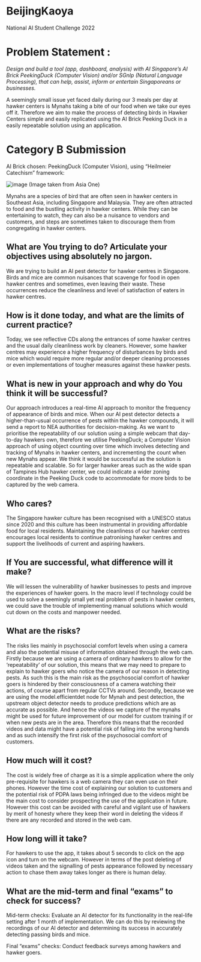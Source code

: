 # BeijingKaoya
National AI Student Challenge 2022



# Problem Statement : 

*Design and build a tool (app, dashboard, analysis) with AI Singapore’s AI Brick PeekingDuck (Computer Vision) and/or SGnlp (Natural Language Processing), that can help, assist, inform or entertain Singaporeans or businesses.*

A seemingly small issue yet faced daily during our 3 meals per day at hawker centers is Mynahs taking a bite of our food when we take our eyes off it. Therefore we aim to make the process of detecting birds in Hawker Centers simple and easily replicated using the AI Brick Peeking Duck in a easily repeatable solution using an application. 


# Category B Submission
AI Brick chosen: PeekingDuck (Computer Vision), using “Heilmeier Catechism” framework: 

![image](https://user-images.githubusercontent.com/93199737/216832404-8b82849a-4bce-4eb2-bedb-8c1a9fbd3b6e.png)
(Image taken from Asia One) 

Mynahs are a species of bird that are often seen in hawker centers in Southeast Asia, including Singapore and Malaysia. They are often attracted to food and the bustling activity in hawker centers. While they can be entertaining to watch, they can also be a nuisance to vendors and customers, and steps are sometimes taken to discourage them from congregating in hawker centers.

## What are You trying to do? Articulate your objectives using absolutely no jargon.
We are trying to build an AI pest detector for hawker centres in Singapore. Birds and mice are common nuisances that scavenge for food in open hawker centres and sometimes, even leaving their waste. These occurrences reduce the cleanliness and level of satisfaction of eaters in hawker centres. 


## How is it done today, and what are the limits of current practice? 
Today, we see reflective CDs along the entrances of some hawker centres and the usual daily cleanliness work by cleaners. However, some hawker centres may experience a higher frequency of disturbances by birds and mice which would require more regular and/or deeper cleaning processes or even implementations of tougher measures against these hawker pests. 

## What is new in your approach and why do You think it will be successful? 
Our approach introduces a real-time AI approach to monitor the frequency of appearance of birds and mice. When our AI pest detector detects a higher-than-usual occurrence of pests within the hawker compounds, it will send a report to NEA authorities for decision-making. As we want to prioritise the repeatability of our solution using a simple webcam that day-to-day hawkers own, therefore we utilise PeekingDuck; a Computer Vision approach of using object counting over time which involves detecting and tracking of Mynahs in hawker centers, and incrementing the count when new Mynahs appear. We think it would be successful as the solution is repeatable and scalable. So for larger hawker areas such as the wide span of Tampines Hub hawker center, we could indicate a wider zoning coordinate in the Peeking Duck code to accommodate for more birds to be captured by the web camera. 

## Who cares? 
The Singapore hawker culture has been recognised with a UNESCO status since 2020 and this culture has been instrumental in providing affordable food for local residents. Maintaining the cleanliness of our hawker centres encourages local residents to continue patronising hawker centres and support the livelihoods of current and aspiring hawkers.

## If You are successful, what difference will it make? 
We will lessen the vulnerability of hawker businesses to pests and improve the experiences of hawker goers. In the macro level if technology could be used to solve a seemingly small yet real problem of pests in hawker centers, we could save the trouble of implementing manual solutions which would cut down on the costs and manpower needed.

## What are the risks? 
The risks lies mainly in psychosocial comfort levels when using a camera and also the potential misuse of information obtained through the web cam. 
Firstly because we are using a camera of ordinary hawkers to allow for the ‘repeatability’ of our solution, this means that we may need to prepare to explain to hawker goers who notice the camera of our reason in detecting pests. As such this is the main risk as the psychosocial comfort of hawker goers is hindered by their consciousness of a camera watching their actions, of course apart from regular CCTVs around. 
Secondly, because we are using the model.efficientdet node for Mynah and pest detection, the upstream object detector needs to produce predictions which are as accurate as possible. And hence the videos we capture of the mynahs might be used for future improvement of our model for custom training if or when new pests are in the area. Therefore this means that the recorded videos and data might have a potential risk of falling into the wrong hands and as such intensify the first risk of the psychosocial comfort of customers.

## How much will it cost? 
The cost is widely free of charge as it is a simple application where the only pre-requisite for hawkers is a web camera they can even use on their phones. However the time cost of explaining our solution to customers and the potential risk of PDPA laws being infringed due to the videos might be the main cost to consider prospecting the use of the application in future. However this cost can be avoided with careful and vigilant use of hawkers by merit of honesty where they keep their word in deleting the videos if there are any recorded and stored in the web cam. 

## How long will it take? 
For hawkers to use the app, it takes about 5 seconds to click on the app icon and turn on the webcam. However in terms of the post deleting of videos taken and the signalling of pests appearance followed by necessary action to chase them away takes longer as there is human delay. 

## What are the mid-term and final “exams” to check for success? 
Mid-term checks:
Evaluate an AI detector for its functionality in the real-life setting after 1 month of implementation. We can do this by reviewing the recordings of our AI detector and determining its success in accurately detecting passing birds and mice. 

Final “exams” checks:
Conduct feedback surveys among hawkers and hawker goers. 
